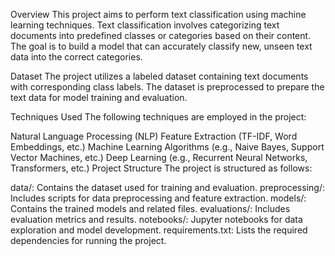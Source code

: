 Overview
This project aims to perform text classification using machine learning techniques. Text classification involves categorizing text documents into predefined classes or categories based on their content. The goal is to build a model that can accurately classify new, unseen text data into the correct categories.

Dataset
The project utilizes a labeled dataset containing text documents with corresponding class labels. The dataset is preprocessed to prepare the text data for model training and evaluation.

Techniques Used
The following techniques are employed in the project:

Natural Language Processing (NLP)
Feature Extraction (TF-IDF, Word Embeddings, etc.)
Machine Learning Algorithms (e.g., Naive Bayes, Support Vector Machines, etc.)
Deep Learning (e.g., Recurrent Neural Networks, Transformers, etc.)
Project Structure
The project is structured as follows:

data/: Contains the dataset used for training and evaluation.
preprocessing/: Includes scripts for data preprocessing and feature extraction.
models/: Contains the trained models and related files.
evaluations/: Includes evaluation metrics and results.
notebooks/: Jupyter notebooks for data exploration and model development.
requirements.txt: Lists the required dependencies for running the project.
